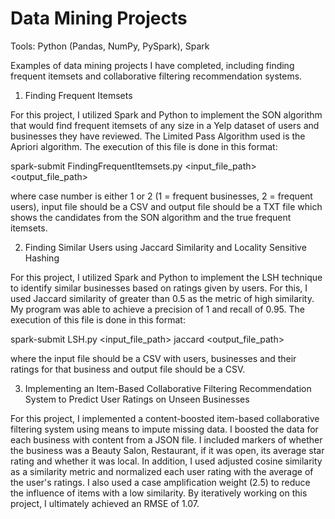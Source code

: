 # Data Mining Projects

Tools: Python (Pandas, NumPy, PySpark), Spark

Examples of data mining projects I have completed, including finding frequent itemsets and collaborative filtering recommendation systems. 

1. Finding Frequent Itemsets

For this project, I utilized Spark and Python to implement the SON algorithm that would find frequent itemsets of any size in a Yelp dataset of users and businesses they have reviewed. The Limited Pass Algorithm used is the Apriori algorithm. The execution of this file is done in this format: 

spark-submit FindingFrequentItemsets.py <case number> <support> <input_file_path> <output_file_path>
  
where case number is either 1 or 2 (1 = frequent businesses, 2 = frequent users), input file should be a CSV and output file should be a TXT file which shows the candidates from the SON algorithm and the true frequent itemsets. 

2. Finding Similar Users using Jaccard Similarity and Locality Sensitive Hashing 

For this project, I utilized Spark and Python to implement the LSH technique to identify similar businesses based on ratings given by users. For this, I used Jaccard similarity of greater than 0.5 as the metric of high similarity. My program was able to achieve a precision of 1 and recall of 0.95. The execution of this file is done in this format:

spark-submit LSH.py <input_file_path> jaccard <output_file_path> 

where the input file should be a CSV with users, businesses and their ratings for that business and output file should be a CSV.

3. Implementing an Item-Based Collaborative Filtering Recommendation System to Predict User Ratings on Unseen Businesses

For this project, I implemented a content-boosted item-based collaborative filtering system using means to impute missing data. I boosted the data for each business with content from a JSON file. I included markers of whether the business was a Beauty Salon, Restaurant, if it was open, its average star rating and whether it was local. In addition, I used adjusted cosine similarity as a similarity metric and normalized each user rating with the average of the user's ratings. I also used a case amplification weight (2.5) to reduce the influence of items with a low similarity. By iteratively working on this project, I ultimately achieved an RMSE of 1.07. 

